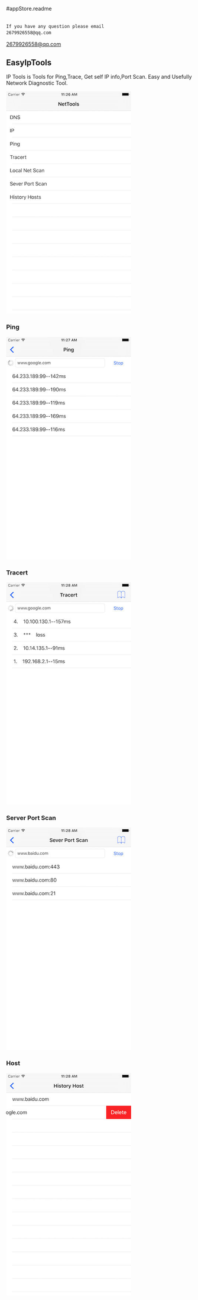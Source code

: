 #appStore.readme

``` Email

If you have any question please email 
2679926558@qq.com

```
<2679926558@qq.com>

## EasyIpTools 
IP Tools is Tools for Ping,Trace, Get self IP info,Port Scan.
Easy and Usefully Network Diagnostic Tool.

![logo](https://github.com/wwf2123492/appStore.readme/blob/master/pic/nettools.jpg?raw=true)

### Ping

![logo](https://github.com/wwf2123492/appStore.readme/blob/master/pic/ping.jpg?raw=true)

### Tracert

![logo](https://github.com/wwf2123492/appStore.readme/blob/master/pic/tracert.jpg?raw=true)

### Server Port Scan

![logo](https://github.com/wwf2123492/appStore.readme/blob/master/pic/ps.jpg?raw=true)


### Host

![logo](https://github.com/wwf2123492/appStore.readme/blob/master/pic/hh.jpg?raw=true)


